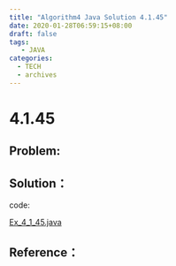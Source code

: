 ```yaml
---
title: "Algorithm4 Java Solution 4.1.45"
date: 2020-01-28T06:59:15+08:00
draft: false
tags:
   - JAVA
categories:
  - TECH
  - archives
---
```



# 4.1.45

## Problem:


## Solution：

code:

[Ex_4_1_45.java](./Ex_4_1_45.java)


## Reference：


